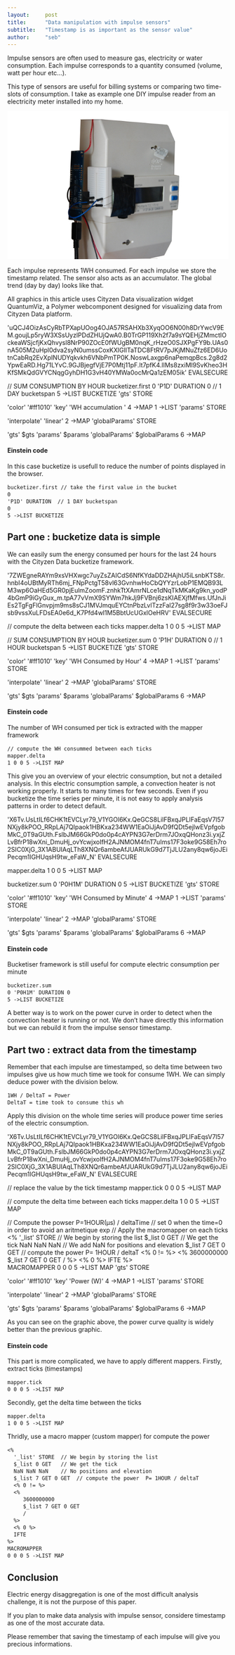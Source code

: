 ```yaml
---
layout:     post
title:      "Data manipulation with impulse sensors"
subtitle:   "Timestamp is as important as the sensor value"
author:     "seb"
---
```


<script src="https://cdn.cityzendata.net/quantumviz/webcomponentsjs/webcomponents.js"></script>
<link   rel="import" href=" https://cdn.cityzendata.net/quantumviz/czd-quantumviz/czd-quantumviz.html">

Impulse sensors are often used to measure gas, electricity or water consumption.
Each impulse corresponds to a quantity consumed (volume, watt per hour etc…).

This type of sensors are useful for billing systems or comparing two time-slots of consumption.
I take as example one DIY impulse reader from an electricity meter installed into my home.

![DIY impulse sensor](/img/tickToPower-01_640px.jpg)

Each impulse represents 1WH consumed. For each impulse we store the timestamp related.
The sensor also acts as an accumulator. The global trend (day by day) looks like that.

All graphics in this article uses Cityzen Data visualization widget QuantumViz, a Polymer webcomponent designed for visualizing data from Cityzen Data platform.

<czd-quantumviz width="500" height="400" host="https://api0.cityzendata.net">
'uQCJ4OizAsCyRbTPXapUOog4OJA57RSAHXb3XyqOO6N00h8DrYwcV9EM.goujLp5ryW3XSsUyzlPDdZHUjQwA0.B0TrGP119Xh2f7a9sYQEHjZMmctIOckeaWSjcfjKxQhvysl8NrP90ZOcE0fWUgBM0nqK_rHzeO0SJXPgFY9b.UAs0nA505M2uHpl0dva2syN0umssCoxKXlGlITaTDC8FtRV7pJKjMNuZfz6ED6UotnCabRq2EvXpINUDYqkvkh6VNbPmTP0K.NoswLaxgp6naPemqpBcs.2g8d2YpwEaRD.Hg71LYvC.9GJBjegfVjE7P0Mtj11pF.lt7pfK4.lIMs8zxiMl9SvKheo3HKfSMkQdGVYCNqgGyhDH1G3vH40YMWa0ocMrQa1zEM05ik'
EVALSECURE

// SUM CONSUMPTION BY HOUR
bucketizer.first
0 'P1D' DURATION 0  // 1 DAY bucketspan
5 ->LIST BUCKETIZE
'gts' STORE

'color' '#ff1010'
'key' 'WH accumulation '
4 ->MAP
1 ->LIST
'params' STORE

'interpolate' 'linear' 2 ->MAP
'globalParams' STORE

'gts' $gts
'params' $params
'globalParams' $globalParams
6 ->MAP
</czd-quantumviz>

#### Einstein code #####
In this case bucketize is usefull to reduce the number of points displayed in the browser.

    bucketizer.first // take the first value in the bucket
    0
    'P1D' DURATION  // 1 DAY bucketspan
    0
    5 ->LIST BUCKETIZE

## Part one : bucketize data is simple  ##

We can easily sum the energy consumed per hours for the last 24 hours with the Cityzen Data bucketize framework.

<czd-quantumviz width="500" height="400" host="https://api0.cityzendata.net">
'7ZWEgneRAYm9xsVHXwgc7uyZsZAICdS6NfKYdaDDZHAjhU5iLsnbKTS8r.hnbI4oUBtMyRTh6mj_FNpPctgT58vl63GvnhwHoCbQYYzrLobP1EMQB93LM3wp6OaHEd5GR0pjEulmZoomF.znhkTtXAmrNLce1dNqTkMKaKg9kn_yodP4bGmP9iGyGux_m.tpA77vVmX9SYWm7hkJj9FVBnj6zsKIAEXjfMfws.UfJnJiEs2TgFgFlGnvpjm9ms8sCJ1MVJmquEYCtnPbzLvlTzzFaI27sg8f9r3w33oeFJsb9vssXuLFDsEA0e6d_K7Pfd4wl1M5BbtUcUGxlOeHRV'
EVALSECURE

// compute the delta between each ticks
mapper.delta
1 0 0 5 ->LIST MAP

// SUM CONSUMPTION BY HOUR
bucketizer.sum
0 'P1H' DURATION 0  // 1 HOUR bucketspan
5 ->LIST BUCKETIZE
'gts' STORE

'color' '#ff1010'
'key' 'WH Consumed by Hour'
4 ->MAP
1 ->LIST
'params' STORE

'interpolate' 'linear' 2 ->MAP
'globalParams' STORE

'gts' $gts
'params' $params
'globalParams' $globalParams
6 ->MAP
</czd-quantumviz>

#### Einstein code ####
The number of WH consumed per tick is extracted with the mapper framework

    // compute the WH consummed between each ticks
    mapper.delta
    1 0 0 5 ->LIST MAP

This give you an overview of your electric consumption, but not a detailed analysis. In this electric consumption sample, a convection heater is not working properly. It starts to many times for few seconds.
Even if you bucketize the time series per minute, it is not easy to apply analysis patterns in order to detect default.

<czd-quantumviz width="500" height="400" host="https://api0.cityzendata.net">
'X6Tv.UsLtILf6CHK1tEVCLyr79_V1YGOl6Kx.QeGCS8LilFBxqJPLlFaEqsV7l57NXjy8kPOO_RRpLAj7QIpaok1HBKxa234WW1EaOiJjAvD9fQDt5ejlwEVpfgobMkC_0T9aGUth.FslbJM66GkP0do0p4cAYPN3G7erDrm7JOxqQHonz3i.yxjZLvBfrP18wXni_DmuHj_ovYcwjxoIfH2AJNMOM4fnT7uIms17F3oke9G58Eh7ro2SIC0XjG_3X1ABUIAqLTh8XNQr6ambeAfJUARUkG9d7TjJLU2any8qw6joJEiPecqm1lGHUqsH9tw_eFaW_N'
EVALSECURE

mapper.delta
1 0 0 5 ->LIST MAP

bucketizer.sum
0 'P0H1M' DURATION 0
5 ->LIST BUCKETIZE
'gts' STORE

'color' '#ff1010'
'key' 'WH Consumed by Minute'
4 ->MAP
1 ->LIST
'params' STORE

'interpolate' 'linear' 2 ->MAP
'globalParams' STORE

'gts' $gts
'params' $params
'globalParams' $globalParams
6 ->MAP
</czd-quantumviz>

#### Einstein code ####
Bucketiser framework is still useful for compute electric consumption per minute

    bucketizer.sum
    0 'P0H1M' DURATION 0
    5 ->LIST BUCKETIZE

A better way is to work on the power curve in order to detect when the convection heater is running or not.
We don’t have directly this information but we can rebuild it from the impulse sensor timestamp.

## Part two : extract data from the timestamp ##

Remember that each impulse are timestamped, so delta time between two impulses give us how much time we took for consume 1WH.
We can simply deduce power with the division below.

    1WH / DeltaT = Power
    DeltaT = time took to consume this wh

Apply this division on the whole time series will produce power time series of the electric consumption.

<czd-quantumviz width="500" height="400" host="https://api0.cityzendata.net">
'X6Tv.UsLtILf6CHK1tEVCLyr79_V1YGOl6Kx.QeGCS8LilFBxqJPLlFaEqsV7l57NXjy8kPOO_RRpLAj7QIpaok1HBKxa234WW1EaOiJjAvD9fQDt5ejlwEVpfgobMkC_0T9aGUth.FslbJM66GkP0do0p4cAYPN3G7erDrm7JOxqQHonz3i.yxjZLvBfrP18wXni_DmuHj_ovYcwjxoIfH2AJNMOM4fnT7uIms17F3oke9G58Eh7ro2SIC0XjG_3X1ABUIAqLTh8XNQr6ambeAfJUARUkG9d7TjJLU2any8qw6joJEiPecqm1lGHUqsH9tw_eFaW_N'
EVALSECURE

// replace the value by the tick timestamp
mapper.tick
0 0 0 5 ->LIST MAP

// compute the delta time between each ticks
mapper.delta
1 0 0 5 ->LIST MAP

// Compute the powser P=1HOUR(µs) / deltaTime
// set 0 when the time=0 in order to avoid an aritmetique exp
// Apply the macromapper on each ticks
<%
'_list' STORE       // We begin by storing the list
$_list 0 GET        // We get the tick
NaN NaN NaN         // We add NaN for positions and elevation
$_list 7 GET 0 GET  // compute the power  P= 1HOUR / deltaT
<% 0 != %>
<%
3600000000
$_list 7 GET 0 GET
/
%>
<% 0 %>
IFTE
%>           
MACROMAPPER
0 0 0 5 ->LIST MAP
'gts' STORE

'color' '#ff1010'
'key' 'Power (W)'
4 ->MAP
1 ->LIST
'params' STORE

'interpolate' 'linear' 2 ->MAP
'globalParams' STORE

'gts' $gts
'params' $params
'globalParams' $globalParams
6 ->MAP
</czd-quantumviz>

As you can see on the graphic above, the power curve quality is widely better than the previous graphic.

#### Einstein code ####
This part is more complicated, we have to apply different mappers.
Firstly, extract ticks (timestamps)

    mapper.tick
    0 0 0 5 ->LIST MAP

Secondly, get the delta time between the ticks

    mapper.delta
    1 0 0 5 ->LIST MAP

Thridly, use a macro mapper (custom mapper) for compute the power

    <%
      '_list' STORE  // We begin by storing the list
      $_list 0 GET   // We get the tick
      NaN NaN NaN    // No positions and elevation
      $_list 7 GET 0 GET  // compute the power  P= 1HOUR / deltaT
      <% 0 != %>
      <%
         3600000000
         $_list 7 GET 0 GET
         /
      %>
      <% 0 %>
      IFTE
    %>           
    MACROMAPPER
    0 0 0 5 ->LIST MAP

## Conclusion ##

Electric energy disaggregation is one of the most difficult analysis challenge, it is not the purpose of this paper.

If you plan to make data analysis with impulse sensor, considere timestamp as one of the most accurate data.

Please remember that saving the timestamp of each impulse will give you precious informations.
